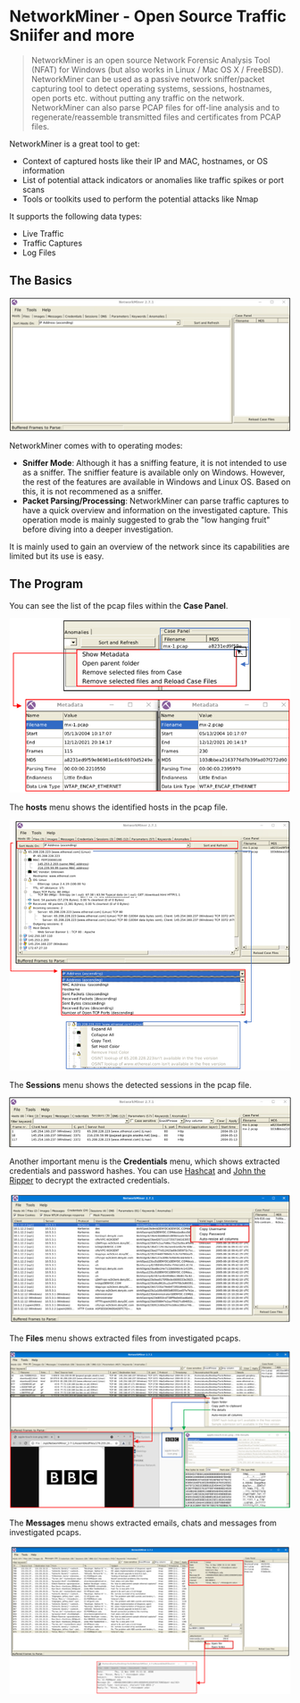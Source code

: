 # NetworkMiner - Open Source Traffic Sniifer and more
>NetworkMiner is an open source Network Forensic Analysis Tool (NFAT) for Windows (but also works in Linux / Mac OS X / FreeBSD). NetworkMiner can be used as a passive network sniffer/packet capturing tool to detect operating systems, sessions, hostnames, open ports etc. without putting any traffic on the network. NetworkMiner can also parse PCAP files for off-line analysis and to regenerate/reassemble transmitted files and certificates from PCAP files.


NetworkMiner is a great tool to get:
- Context of captured hosts like their IP and MAC, hostnames, or OS information
- List of potential attack indicators or anomalies like traffic spikes or port scans
- Tools or toolkits used to perform the potential attacks like Nmap

It supports the following data types:
- Live Traffic
- Traffic Captures
- Log Files

## The Basics

![Image](./NetworkMinerMainPage.png)

NetworkMiner comes with to operating modes:
- **Sniffer Mode**: Although it has a sniffing feature, it is not intended to use as a sniffer. The sniffier feature is available only on Windows. However, the rest of the features are available in Windows and Linux OS. Based on this, it is not recommened as a sniffer.
- **Packet Parsing/Processing**: NetworkMiner can parse traffic captures to have a quick overview and information on the investigated capture. This operation mode is mainly suggested to grab the "low hanging fruit" before diving into a deeper investigation.
  
It is mainly used to gain an overview of the network since its capabilities are limited but its use is easy.

## The Program

You can see the list of the pcap files within the **Case Panel**.

![Image](./NetworkMiner_Data//NetworkMinerCase.png)

The **hosts** menu shows the identified hosts in the pcap file.

![Image](./NetworkMiner_Data/NetworkMinerHosts.png)

The **Sessions** menu shows the detected sessions in the pcap file.

![Image](./NetworkMiner_Data/NetworkMinerSessions.png)

Another important menu is the **Credentials** menu, which shows extracted credentials and password hashes. You can use [Hashcat](https://github.com/hashcat/hashcat) and [John the Ripper](https://github.com/openwall/john) to decrypt the extracted credentials.

![Image](./NetworkMiner_Data/NetworkMinerCredentials.png)

The **Files** menu shows extracted files from investigated pcaps.

![Image](./NetworkMiner_Data/NetworkMinerFiles.png)

The **Messages** menu shows extracted emails, chats and messages from investigated pcaps.

![Image](NetworkMiner_Data/NetworkMinerMessages.png)